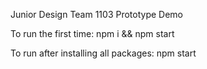 Junior Design Team 1103 
Prototype Demo

To run the first time: 
npm i && npm start

To run after installing all packages: 
npm start
